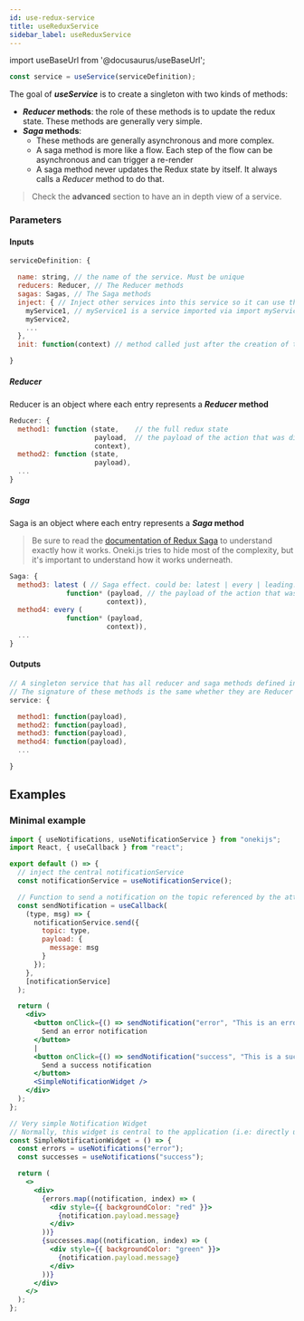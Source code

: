 ```yaml
---
id: use-redux-service
title: useReduxService
sidebar_label: useReduxService
---
```

import useBaseUrl from '@docusaurus/useBaseUrl';

```javascript
const service = useService(serviceDefinition);
```
The goal of ***useService*** is to create a singleton with two kinds of methods:
* ***Reducer* methods**: the role of these methods is to update the redux state. These methods are generally very simple.
* ***Saga* methods**: 
  * These methods are generally asynchronous and more complex. 
  * A saga method is more like a flow. Each step of the flow can be asynchronous and can trigger a re-render
  * A saga method never updates the Redux state by itself. It always calls a *Reducer* method to do that.

> Check the **advanced** section to have an in depth view of a service.

### Parameters
#### Inputs
```javascript
serviceDefinition: {

  name: string, // the name of the service. Must be unique
  reducers: Reducer, // The Reducer methods
  sagas: Sagas, // The Saga methods
  inject: { // Inject other services into this service so it can use them.
    myService1, // myService1 is a service imported via import myService1 from '...'
    myService2,
    ...
  },
  init: function(context) // method called just after the creation of the service.

}
```
##### Reducer
Reducer is an object where each entry represents a ***Reducer* method**
```javascript
Reducer: {
  method1: function (state,    // the full redux state
                     payload,  // the payload of the action that was dispatched
                     context),
  method2: function (state, 
                     payload),
  ...
}
```
##### Saga
Saga is an object where each entry represents a ***Saga* method**
> Be sure to read the [documentation of Redux Saga](https://redux-saga.js.org/) to understand exactly how it works. Oneki.js tries to hide most of the complexity, but it's important to understand how it works underneath.

```javascript
Saga: {
  method3: latest ( // Saga effect. could be: latest | every | leading. Indicate how to handle an action when another action of the same type is still in progress.
              function* (payload, // the payload of the action that was dispatched
                        context)), 
  method4: every (
              function* (payload,
                        context)), 
  ...
}
```
#### Outputs
```javascript
// A singleton service that has all reducer and saga methods defined in the serviceDefinition
// The signature of these methods is the same whether they are Reducer or Saga.
service: {

  method1: function(payload),
  method2: function(payload),
  method3: function(payload),
  method4: function(payload),
  ...

}
```

## Examples
### Minimal example
```jsx
import { useNotifications, useNotificationService } from "onekijs";
import React, { useCallback } from "react";

export default () => {
  // inject the central notificationService
  const notificationService = useNotificationService();

  // Function to send a notification on the topic referenced by the attribute "type"
  const sendNotification = useCallback(
    (type, msg) => {
      notificationService.send({
        topic: type,
        payload: {
          message: msg
        }
      });
    },
    [notificationService]
  );

  return (
    <div>
      <button onClick={() => sendNotification("error", "This is an error message")}>
        Send an error notification
      </button>
      |
      <button onClick={() => sendNotification("success", "This is a sucess message")}>
        Send a success notification
      </button>
      <SimpleNotificationWidget />
    </div>
  );
};

// Very simple Notification Widget
// Normally, this widget is central to the application (i.e: directly under <App/>)
const SimpleNotificationWidget = () => {
  const errors = useNotifications("error");
  const successes = useNotifications("success");

  return (
    <>
      <div>
        {errors.map((notification, index) => (
          <div style={{ backgroundColor: "red" }}>
            {notification.payload.message}
          </div>
        ))}
        {successes.map((notification, index) => (
          <div style={{ backgroundColor: "green" }}>
            {notification.payload.message}
          </div>
        ))}
      </div>
    </>
  );
};
```